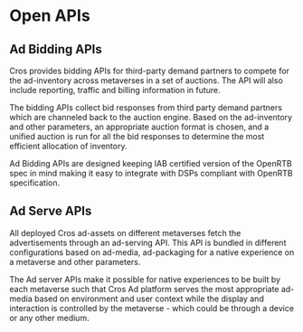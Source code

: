 # Open  APIs

## Ad Bidding APIs

Cros provides bidding APIs for third-party demand partners to compete for the ad-inventory across metaverses in a set of auctions. The API will also include reporting, traffic and billing information in future.&#x20;

The bidding APIs collect bid responses from third party demand partners which are channeled back to the auction engine. Based on the ad-inventory and other parameters, an appropriate auction format is chosen, and a unified auction is run for all the bid responses to determine the most efficient allocation of inventory.&#x20;

Ad Bidding APIs are designed keeping IAB certified version of the OpenRTB spec in mind making it easy to integrate with DSPs compliant with OpenRTB specification.&#x20;

## Ad Serve APIs

All deployed Cros ad-assets on different metaverses fetch the advertisements through an ad-serving API. This API is bundled in different configurations based on ad-media, ad-packaging for a native experience on a metaverse and other parameters.&#x20;

The Ad server APIs make it possible for native experiences to be built by each metaverse such that Cros Ad platform serves the most appropriate ad-media based on environment and user context while the display and interaction is controlled by the metaverse - which could be through a device or any other medium.&#x20;
